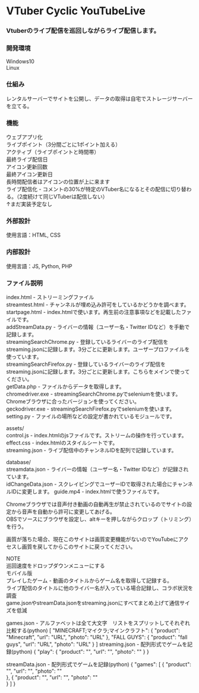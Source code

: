 # VTuber Cyclic YouTubeLive

### Vtuberのライブ配信を巡回しながらライブ配信します。  

### 開発環境
Windows10  
Linux  

### 仕組み
レンタルサーバーでサイトを公開し、データの取得は自宅でストレージサーバーを立てる。

### 機能  
ウェブアプリ化  
ライブポイント（3分間ごとに1ポイント加える）  
アクティブ（ライブポイントと時間帯）  
最終ライブ配信日  
アイコン更新回数  
最終アイコン更新日  
長時間配信者はアイコンの位置が上に来ます  
ライブ配信化 - コメントの30%が特定のVTuber名になるとその配信に切り替わる。（2度続けて同じVTuberは配信しない）  
↑まだ実装予定なし  

### 外部設計  
使用言語：HTML, CSS  

### 内部設計  
使用言語：JS, Python, PHP  

### ファイル説明  
index.html - ストリーミングファイル  
streamtest.html - チャンネルが埋め込み許可をしているかどうかを調べます。  
startpage.html - index.htmlで使います。再生前の注意事項などを記載したファイルです。  
addStreamData.py - ライバーの情報（ユーザー名・Twitter IDなど）を手動で記録します。  
streamingSearchChrome.py - 登録しているライバーのライブ配信をstreaming.jsonに記録します。3分ごとに更新します。ユーザープロファイルを使っています。  
streamingSearchFirefox.py - 登録しているライバーのライブ配信をstreaming.jsonに記録します。3分ごとに更新します。こちらをメインで使ってください。  
getData.php - ファイルからデータを取得します。  
chromedriver.exe - streamingSearchChrome.pyでseleniumを使います。Chromeブラウザに合ったバージョンを使ってください。  
geckodriver.exe - streamingSearchFirefox.pyでseleniumを使います。  
setting.py - ファイルの場所などの設定が書かれているモジュールです。  

assets/  
control.js - index.htmlのjsファイルです。ストリームの操作を行っています。  
effect.css - index.htmlのスタイルシートです。  
streaming.json - ライブ配信中のチャンネルIDを配列で記録しています。  

database/  
streamdata.json - ライバーの情報（ユーザー名・Twitter IDなど）が記録されています。  
idChangeData.json - スクレイピングでユーザーIDで取得された場合にチャンネルIDに変更します。
guide.mp4 - index.htmlで使うファイルです。  

Chromeブラウザでは音声付き動画の自動再生が禁止されているのでサイトの設定から音声を自動から許可に変更してあげる。  
OBSでソースにブラウザを設定し、altキーを押しながらクロップ（トリミング）を行う。  

画質が落ちた場合、現在このサイトは画質変更機能がないのでYouTubeにアクセスし画質を戻してからこのサイトに戻ってください。
 

NOTE  
巡回速度をドロップダウンメニューにする  
モバイル版  
プレイしたゲーム - 動画のタイトルからゲーム名を取得して記録する。  
ライブ配信のタイトルに他のライバー名が入っている場合記録し、コラボ状況を調査  
game.jsonやstreamData.jsonをstreaming.jsonにすべてまとめ上げて通信サイズを低減

games.json - アルファベットは全て大文字　リストをスプリットしてそれぞれ比較する(python)
[
    "MINECRAFT;マイクラ;マインクラフト": {
        "product": "Minecraft",
        "url": "URL",
        "photo": "URL"
    },
    "FALL GUYS": {
        "product": "fall guys",
        "url": "URL",
        "photo": "URL"
    }
]
streaming.json - 配列形式でゲームを記録(python)
{
    "play": {
        "product": "",
        "url": "",
        "photo": ""
    }
}

streamData.json - 配列形式でゲームを記録(python)
{
    "games": [
        {
            "product": "",
            "url": "",
            "photo": ""      
        },
        {
            "product": "",
            "url": "",
            "photo": ""   
        }
    ]
}